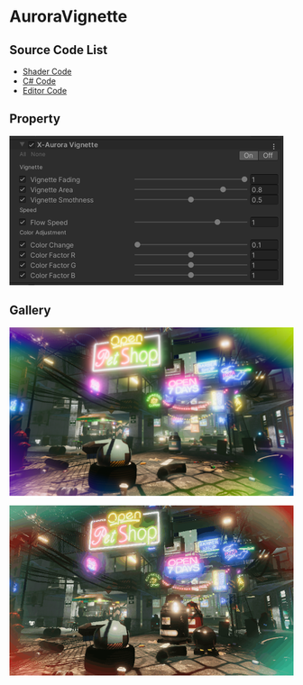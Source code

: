 
# AuroraVignette

## Source Code List
- [Shader Code](Shader/AuroraVignette.shader)
- [C# Code](AuroraVignette.cs)
- [Editor Code](Editor/AuroraVignetteEditor.cs)


## Property
![](https://raw.githubusercontent.com/QianMo/X-PostProcessing-Gallery/master/Media/Vignette/AuroraVignette/AuroraVignetteProperty.png)

## Gallery
![](https://raw.githubusercontent.com/QianMo/X-PostProcessing-Gallery/master/Media/Vignette/AuroraVignette/AuroraVignette.png)

![](https://raw.githubusercontent.com/QianMo/X-PostProcessing-Gallery/master/Media/Vignette/AuroraVignette/AuroraVignette.gif)